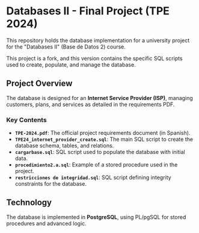 # Databases II - Final Project (TPE 2024)

This repository holds the database implementation for a university project for the "Databases II" (Base de Datos 2) course.

This project is a fork, and this version contains the specific SQL scripts used to create, populate, and manage the database.

## Project Overview

The database is designed for an **Internet Service Provider (ISP)**, managing customers, plans, and services as detailed in the requirements PDF.

### Key Contents

* **`TPE-2024.pdf`**: The official project requirements document (in Spanish).
* **`TPE24_internet_provider_create.sql`**: The main SQL script to create the database schema, tables, and relations.
* **`cargarbase.sql`**: SQL script used to populate the database with initial data.
* **`procedimiento2.a.sql`**: Example of a stored procedure used in the project.
* **`restricciones de integridad.sql`**: SQL script defining integrity constraints for the database.

## Technology

The database is implemented in **PostgreSQL**, using PL/pgSQL for stored procedures and advanced logic.

